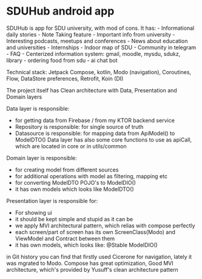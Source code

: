 <h1>SDUHub android app</h1>
SDUHub is app for SDU university, with mod of cons.
It has: 
- Informational daily stories
- Note Taking feature
- Important info from university
- Interesting podcasts, meetups and conferences
- News about education and universities
- Internships
- Indoor map of SDU
- Community in telegram
- FAQ
- Centerized information system: gmail, moodle, mysdu, sdukz, library
- ordering food from sdu
- ai chat bot

Technical stack: 
Jetpack Compose, kotlin, Modo (navigation), Coroutines, Flow, DataStore preferences, Retrofit, Koin (DI)
 
The project itself has Clean architecture with Data, Presentation and Domain layers

Data layer is responsible:
- for getting data from Firebase / from my KTOR backend service
- Repository is responsible: for single source of truth
- Datasource is responsible: for mapping data from ApiModel() to ModelDTO()
Data layer has also some core functions to use as apiCall, which are located in core or in utils/common

Domain layer is responsible:
- for creating model from different sources
- for additional operations with model as filtering, mapping etc
- for converting ModelDTO POJO's to ModelDIO() 
- it has own models which looks like ModelDTO()

Presentation layer is responsible for:
- For showing ui
- it should be kept simple and stupid as it can be
- we apply MVI architectural pattern, which relias with compose perfectly
- each screen/part of screen has its own ScreenClass(Modo) and ViewModel and Contract between them
- it has own models, which looks like: @Stable ModelDIO()

in Git history you can find that firstly used Cicerone for navigation, lately it was mgrated to Modo.
Compose has great optimization, Good MVI architecture, which's provided by Yusuff's clean architecture pattern



